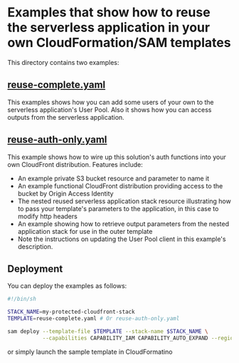 # Examples that show how to reuse the serverless application in your own CloudFormation/SAM templates

This directory contains two examples:

## [reuse-complete.yaml](./reuse-complete.yaml)
This examples shows how you can add some users of your own to the serverless application's User Pool. Also it shows how you can access outputs from the serverless application.

## [reuse-auth-only.yaml](./reuse-auth-only.yaml)
This example shows how to wire up this solution's auth functions into your own CloudFront distribution. Features include:

- An example private S3 bucket resource and parameter to name it
- An example functional CloudFront distribution providing access to the bucket by Origin Access Identity
- The nested reused serverless application stack resource illustrating how to pass your  template's parameters to the application, in this case to modify http headers
- An example showing how to retrieve output parameters from the nested application stack for use in the outer template
- Note the instructions on updating the User Pool client in this example's description.

## Deployment

You can deploy the examples as follows:

```sh
#!/bin/sh

STACK_NAME=my-protected-cloudfront-stack
TEMPLATE=reuse-complete.yaml # Or reuse-auth-only.yaml

sam deploy --template-file $TEMPLATE --stack-name $STACK_NAME \
           --capabilities CAPABILITY_IAM CAPABILITY_AUTO_EXPAND --region us-east-1

```

or simply launch the sample template in CloudFormatino